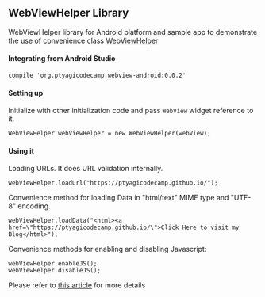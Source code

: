 ## WebViewHelper Library

WebViewHelper library for Android platform and sample app to demonstrate the use of convenience class [WebViewHelper](https://github.com/ptyagicodecamp/webview-android/blob/master/webview-android/src/main/java/org/ptyagicodecamp/webview_lib/WebViewHelper.java)

#### Integrating from Android Studio ####
```
compile 'org.ptyagicodecamp:webview-android:0.0.2'
```

#### Setting up ####

Initialize with other initialization code and pass `WebView` widget reference to it.
```
WebViewHelper webViewHelper = new WebViewHelper(webView);
```

#### Using it ####

Loading URLs. It does URL validation internally.
```
webViewHelper.loadUrl("https://ptyagicodecamp.github.io/");
```

Convenience method for loading Data in "html/text" MIME type and "UTF-8" encoding.
```
webViewHelper.loadData("<html><a href=\"https://ptyagicodecamp.github.io/\">Click Here to visit my Blog</html>");
```
Convenience methods for enabling and disabling Javascript:
```
webViewHelper.enableJS();
webViewHelper.disableJS();
```

Please refer to [this article](https://ptyagicodecamp.github.io/webviewhelper-utility-library.html) for more details


